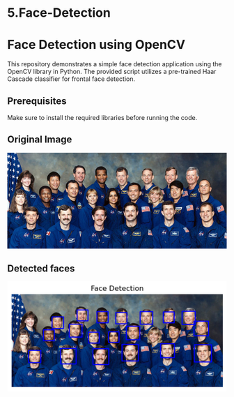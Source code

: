 # 5.Face-Detection
# Face Detection using OpenCV

This repository demonstrates a simple face detection application using the OpenCV library in Python. The provided script utilizes a pre-trained Haar Cascade classifier for frontal face detection.

## Prerequisites

Make sure to install the required libraries before running the code.

## Original Image

![Original Image](./Data/1.jpg)

## Detected faces

![Detected Faces](./Result/result.png)




